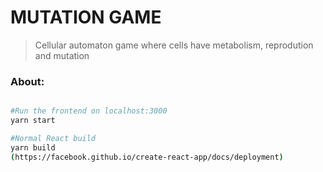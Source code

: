 # MUTATION GAME

> Cellular automaton game where cells have metabolism, reprodution and mutation

### About:

```bash

#Run the frontend on localhost:3000
yarn start

#Normal React build
yarn build
(https://facebook.github.io/create-react-app/docs/deployment)

```

